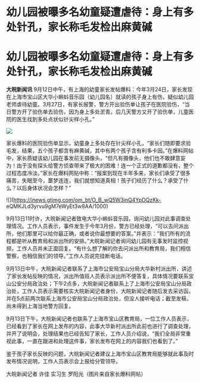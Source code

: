 # 幼儿园被曝多名幼童疑遭虐待：身上有多处针孔，家长称毛发检出麻黄碱

# 幼儿园被曝多名幼童疑遭虐待：身上有多处针孔，家长称毛发检出麻黄碱

**大皖新闻讯**
9月12日中午，有上海的幼童家长发帖爆料：今年3月24日，家长发现在上海市宝山区大华小蝌蚪音乐园（幼儿园名）就读的孩子身上有伤，疑似幼儿园老师虐待幼童。3月27日，有家长报警，警方开出验伤单让孩子在医院验伤，“当日警方开了验伤单去验伤，因为身上多处淤青。后几天警方又开了验伤单，儿童医院的医生找到多处点状似针尖样小孔。”

![](https://inews.gtimg.com/om_bt/OtAr5lLldp77r_6ZEIvKC6-GL8XBxOO8qc2tq7Uzly9N4AA/1000)

家长爆料的医院验伤单显示，幼童身上多处存在针尖样小孔，“家长们随即要求验毛发，结果，五个孩子都含有麻黄碱，其中有两个孩子含有利多卡因。”在爆料网帖中，家长质疑该幼儿园在事发前无摄像头，“但凡有摄像头，他们也不敢肆意妄为！由于没有探头给警方侦查带来了极大的困难！连一个正式的道歉都没有，整个过程态度冷淡。”家长在爆料网贴中称：“报案到现在半年多来，家长们承受了很多痛苦，失眠至今，噩梦连连，我们就想知道真相！孩子们经历了什么？承受了什么？以后身体状况会怎样？”

![](https://inews.gtimg.com/om_bt/O_B_wQ5W3inQ4YpDQzKk-
eQMKJLd3yrvu9gM7eWyEt3w8AA/1000)

9月13日11时许，大皖新闻记者致电大华小蝌蚪音乐园，询问幼儿园对此事调查处理情况。工作人员表示，事件发生于今年3月份，警方已经处理，“可以去问派出所，他们那里可以给你最正确，或者说你最想要的答案。”并表示：“我们所有的流程都是听从教育局和派出所的安排。”大皖新闻记者询问幼儿园有无事发时监控视频，工作人员并未正面回复。“有什么想了解的你去问派出所和教育局，我们相信警察，也相信我们的领导。”工作人员说完挂断电话。

9月13日中午，大皖新闻记者联系了上海市公安局宝山分局大华新村派出所，讲述了家长发帖反映的情况，派出所值班人员表示派出所不便答复，具体情况要联系宝山公安分局政治处；下午2点多，大皖新闻记者联系上了上海市公安局宝山分局政治处，工作人员表示需要核实大皖新闻记者身份，大皖新闻记者随后发去采访函，并在5点前两次联系上海市公安局宝山分局政治处，但没人接听电话；截至发稿，尚未得到上海当地警方回复。

9月13日下午，大皖新闻记者也联系了上海市宝山区教育局，一位工作人员表示，已经看到了家长在网上发布的内容，此事大华新村派出所此前也进行了调查处理，并开了说明会，处理结果也已经告知了家长，工作人员介绍说，“我们全局非常重视此事，一直在跟进和处理这件事，家长发布在网上的内容我们也看到了。”

鉴于孩子家长反映的问题，大皖新闻记者建议上海市宝山区教育局能够就此事及时发布情况说明，工作人员表示会上报给分管领导。

大皖新闻记者 许佳 实习生 罗阳光（图片来自家长爆料网帖）

